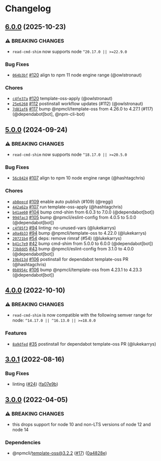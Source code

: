 # Changelog

## [6.0.0](https://github.com/npm/read-cmd-shim/compare/v5.0.0...v6.0.0) (2025-10-23)
### ⚠️ BREAKING CHANGES
* `read-cmd-shim` now supports node `^20.17.0 || >=22.9.0`
### Bug Fixes
* [`064b3bf`](https://github.com/npm/read-cmd-shim/commit/064b3bf83eff81ee36b9a0e295c213d201699fa5) [#120](https://github.com/npm/read-cmd-shim/pull/120) align to npm 11 node engine range (@owlstronaut)
### Chores
* [`c4fe37a`](https://github.com/npm/read-cmd-shim/commit/c4fe37a2e678c38fdd17feb48bdaa5d08f0a2741) [#120](https://github.com/npm/read-cmd-shim/pull/120) template-oss-apply (@owlstronaut)
* [`25e6268`](https://github.com/npm/read-cmd-shim/commit/25e62689a4cdc01f933310bd4e7851e703e5348a) [#112](https://github.com/npm/read-cmd-shim/pull/112) postinstall workflow updates (#112) (@owlstronaut)
* [`7d81af6`](https://github.com/npm/read-cmd-shim/commit/7d81af6a805c832df74a37c0645b3eff39f88053) [#117](https://github.com/npm/read-cmd-shim/pull/117) bump @npmcli/template-oss from 4.26.0 to 4.27.1 (#117) (@dependabot[bot], @npm-cli-bot)

## [5.0.0](https://github.com/npm/read-cmd-shim/compare/v4.0.0...v5.0.0) (2024-09-24)
### ⚠️ BREAKING CHANGES
* `read-cmd-shim` now supports node `^18.17.0 || >=20.5.0`
### Bug Fixes
* [`56c8424`](https://github.com/npm/read-cmd-shim/commit/56c8424dbc5017942c794bf9df755b166b4dcb00) [#107](https://github.com/npm/read-cmd-shim/pull/107) align to npm 10 node engine range (@hashtagchris)
### Chores
* [`ab0eecd`](https://github.com/npm/read-cmd-shim/commit/ab0eecd913cbefffd7a7db71dbb37799db09cb20) [#109](https://github.com/npm/read-cmd-shim/pull/109) enable auto publish (#109) (@reggi)
* [`442a62a`](https://github.com/npm/read-cmd-shim/commit/442a62ab9bc20fd81b3c6a0c2b95e7bc0d788eb0) [#107](https://github.com/npm/read-cmd-shim/pull/107) run template-oss-apply (@hashtagchris)
* [`b41ae60`](https://github.com/npm/read-cmd-shim/commit/b41ae60e55d6f3b0bb672e08ef2a3e5622872f54) [#104](https://github.com/npm/read-cmd-shim/pull/104) bump cmd-shim from 6.0.3 to 7.0.0 (@dependabot[bot])
* [`994fac3`](https://github.com/npm/read-cmd-shim/commit/994fac3a554bc0f77fa5d776173cf1c4353923da) [#105](https://github.com/npm/read-cmd-shim/pull/105) bump @npmcli/eslint-config from 4.0.5 to 5.0.0 (@dependabot[bot])
* [`c4f85f3`](https://github.com/npm/read-cmd-shim/commit/c4f85f3879c8d0fb02cf22ffcd79141e90e2f0c7) [#94](https://github.com/npm/read-cmd-shim/pull/94) linting: no-unused-vars (@lukekarrys)
* [`a0a4b33`](https://github.com/npm/read-cmd-shim/commit/a0a4b33973d205adb6d4c7265da112474e5c25c2) [#94](https://github.com/npm/read-cmd-shim/pull/94) bump @npmcli/template-oss to 4.22.0 (@lukekarrys)
* [`20721b4`](https://github.com/npm/read-cmd-shim/commit/20721b459c92079917590ae9e01a5b0611e01b89) [#54](https://github.com/npm/read-cmd-shim/pull/54) deps: remove rimraf (#54) (@lukekarrys)
* [`b41c7e9`](https://github.com/npm/read-cmd-shim/commit/b41c7e95f6577e5eff68460504812f2293bc831e) [#42](https://github.com/npm/read-cmd-shim/pull/42) bump cmd-shim from 5.0.0 to 6.0.0 (@dependabot[bot])
* [`73b8dd5`](https://github.com/npm/read-cmd-shim/commit/73b8dd5d66687d63b54ab5e8238e3b39adc9c4fc) [#43](https://github.com/npm/read-cmd-shim/pull/43) bump @npmcli/eslint-config from 3.1.0 to 4.0.0 (@dependabot[bot])
* [`19bd13d`](https://github.com/npm/read-cmd-shim/commit/19bd13d3e7de4159f8bd886724129339a66afcf7) [#106](https://github.com/npm/read-cmd-shim/pull/106) postinstall for dependabot template-oss PR (@hashtagchris)
* [`0b8954c`](https://github.com/npm/read-cmd-shim/commit/0b8954cdb4a3721b446e8a2eb55af34154e0d764) [#106](https://github.com/npm/read-cmd-shim/pull/106) bump @npmcli/template-oss from 4.23.1 to 4.23.3 (@dependabot[bot])

## [4.0.0](https://github.com/npm/read-cmd-shim/compare/v3.0.1...v4.0.0) (2022-10-10)

### ⚠️ BREAKING CHANGES

* `read-cmd-shim` is now compatible with the following semver range for node: `^14.17.0 || ^16.13.0 || >=18.0.0`

### Features

* [`8a9dfed`](https://github.com/npm/read-cmd-shim/commit/8a9dfedaed52eea1857198edb6586e52a0a6af6e) [#35](https://github.com/npm/read-cmd-shim/pull/35) postinstall for dependabot template-oss PR (@lukekarrys)

## [3.0.1](https://github.com/npm/read-cmd-shim/compare/v3.0.0...v3.0.1) (2022-08-16)


### Bug Fixes

* linting ([#24](https://github.com/npm/read-cmd-shim/issues/24)) ([fa07e9b](https://github.com/npm/read-cmd-shim/commit/fa07e9b5682d762d8f0b2d9c22ab0f36d198f389))

## [3.0.0](https://github.com/npm/read-cmd-shim/compare/v2.0.0...v3.0.0) (2022-04-05)


### ⚠ BREAKING CHANGES

* this drops support for node 10 and non-LTS versions of node 12 and node 14

### Dependencies

* @npmcli/template-oss@3.2.2 ([#17](https://github.com/npm/read-cmd-shim/issues/17)) ([0a4828e](https://github.com/npm/read-cmd-shim/commit/0a4828e4e8abaf5580a3fa9e0db19f0af4f738e8))
